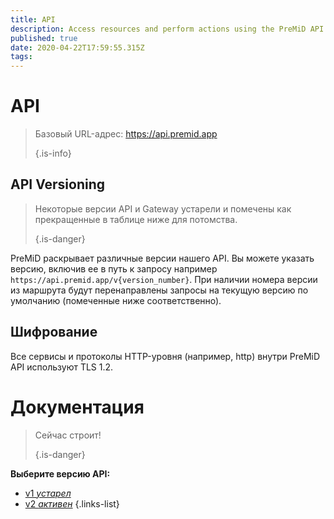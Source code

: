 ```yaml
---
title: API
description: Access resources and perform actions using the PreMiD API
published: true
date: 2020-04-22T17:59:55.315Z
tags:
---
```


# API

> Базовый URL-адрес: https://api.premid.app 
> 
> {.is-info}

## API Versioning
> Некоторые версии API и Gateway устарели и помечены как прекращенные в таблице ниже для потомства. 
> 
> {.is-danger}

PreMiD раскрывает различные версии нашего API. Вы можете указать версию, включив ее в путь к запросу например `https://api.premid.app/v{version_number}`. При наличии номера версии из маршрута будут перенаправлены запросы на текущую версию по умолчанию (помеченные ниже соответственно).

## Шифрование

Все сервисы и протоколы HTTP-уровня (например, http) внутри PreMiD API используют TLS 1.2.

# Документация
> Сейчас строит! 
> 
> {.is-danger}

**Выберите версию API:**
- [v1 *устарел*](/dev/api/v1)
- [v2 *активен*](/dev/api/v2)
{.links-list}